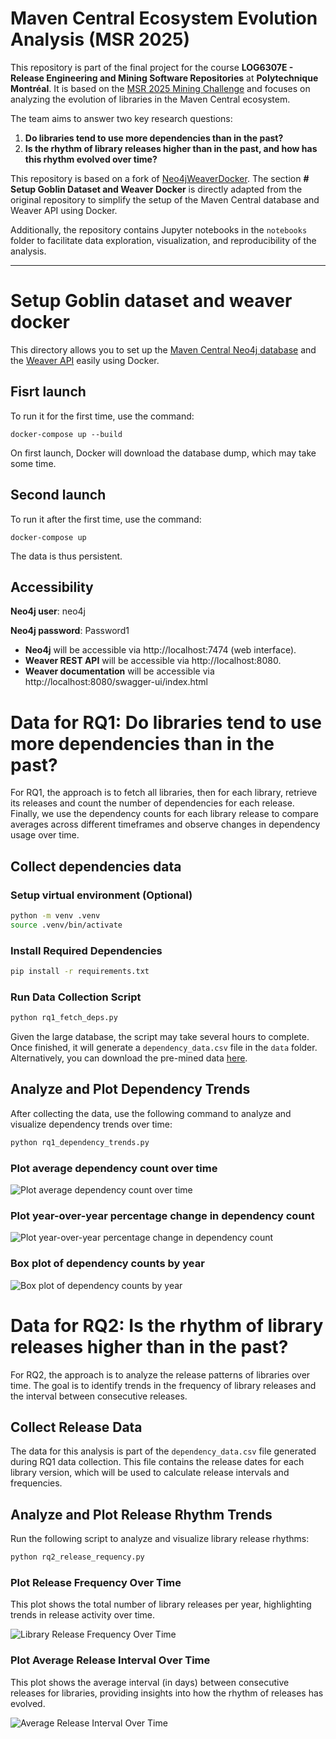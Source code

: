 # Maven Central Ecosystem Evolution Analysis (MSR 2025)

This repository is part of the final project for the course **LOG6307E - Release Engineering and Mining Software Repositories** at **Polytechnique Montréal**. It is based on the [MSR 2025 Mining Challenge](https://2025.msrconf.org/track/msr-2025-mining-challenge) and focuses on analyzing the evolution of libraries in the Maven Central ecosystem.

The team aims to answer two key research questions:
1. **Do libraries tend to use more dependencies than in the past?**  
2. **Is the rhythm of library releases higher than in the past, and how has this rhythm evolved over time?**

This repository is based on a fork of [Neo4jWeaverDocker](https://github.com/Goblin-Ecosystem/Neo4jWeaverDocker). The section **# Setup Goblin Dataset and Weaver Docker** is directly adapted from the original repository to simplify the setup of the Maven Central database and Weaver API using Docker.

Additionally, the repository contains Jupyter notebooks in the `notebooks` folder to facilitate data exploration, visualization, and reproducibility of the analysis.

---

# Setup Goblin dataset and weaver docker

This directory allows you to set up the [Maven Central Neo4j database](https://zenodo.org/records/11104819) and the [Weaver API](https://github.com/Goblin-Ecosystem/goblinWeaver) easily using Docker.

## Fisrt launch
To run it for the first time, use the command:
```
docker-compose up --build
```

On first launch, Docker will download the database dump, which may take some time.

## Second launch
To run it after the first time, use the command:
```
docker-compose up
```

The data is thus persistent.

## Accessibility

**Neo4j user**: neo4j

**Neo4j password**: Password1

- **Neo4j** will be accessible via http://localhost:7474 (web interface).
- **Weaver REST API** will be accessible via http://localhost:8080.
- **Weaver documentation** will be accessible via http://localhost:8080/swagger-ui/index.html


# Data for RQ1: Do libraries tend to use more dependencies than in the past?

For RQ1, the approach is to fetch all libraries, then for each library, retrieve its releases and count the number of dependencies for each release. Finally, we use the dependency counts for each library release to compare averages across different timeframes and observe changes in dependency usage over time.



## Collect dependencies data

### Setup virtual environment (Optional)

```bash
python -m venv .venv
source .venv/bin/activate
```


### Install Required Dependencies

```bash
pip install -r requirements.txt 
```

### Run Data Collection Script

```bash
python rq1_fetch_deps.py
```

Given the large database, the script may take several hours to complete. Once finished, it will generate a `dependency_data.csv` file in the `data` folder. Alternatively, you can download the pre-mined data [here](https://mega.nz/file/dIJADCzT#VOdYTl3_RDrQ9XgW-u4A8RAaPUsd6yCbx9uJKbi7idU).


## Analyze and Plot Dependency Trends

After collecting the data, use the following command to analyze and visualize dependency trends over time:

```bash
python rq1_dependency_trends.py 
```


### Plot average dependency count over time

![Plot average dependency count over time](rq1_figure1.png)

### Plot year-over-year percentage change in dependency count

![Plot year-over-year percentage change in dependency count](rq1_figure2.png)

### Box plot of dependency counts by year

![Box plot of dependency counts by year](rq1_figure3.png)

# Data for RQ2: Is the rhythm of library releases higher than in the past?

For RQ2, the approach is to analyze the release patterns of libraries over time. The goal is to identify trends in the frequency of library releases and the interval between consecutive releases.

## Collect Release Data

The data for this analysis is part of the `dependency_data.csv` file generated during RQ1 data collection. This file contains the release dates for each library version, which will be used to calculate release intervals and frequencies.

## Analyze and Plot Release Rhythm Trends

Run the following script to analyze and visualize library release rhythms:

```bash
python rq2_release_requency.py
```

### Plot Release Frequency Over Time

This plot shows the total number of library releases per year, highlighting trends in release activity over time.

![Library Release Frequency Over Time](rq2_figure1.png)

### Plot Average Release Interval Over Time
This plot shows the average interval (in days) between consecutive releases for libraries, providing insights into how the rhythm of releases has evolved.

![Average Release Interval Over Time](rq2_figure2.png)
